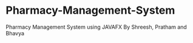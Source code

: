 # Pharmacy-Management-System
Pharmacy Management System using JAVAFX
By Shreesh, Pratham and Bhavya

